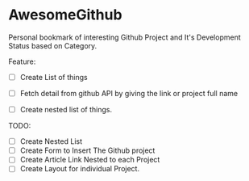 # AwesomeGithub

Personal bookmark of interesting Github Project and It's Development Status based on Category.

Feature:
- [ ] Create List of things
- [ ] Fetch detail from github API by giving the link or project full name
- [ ] Create nested list of things.


TODO:
- [ ] Create Nested List
- [ ] Create Form to Insert The Github project
- [ ] Create Article Link Nested to each Project
- [ ] Create Layout for individual Project. 

